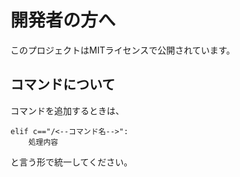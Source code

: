 # 開発者の方へ
このプロジェクトはMITライセンスで公開されています。
## コマンドについて
コマンドを追加するときは、

    elif c=="/<--コマンド名-->":
        処理内容

と言う形で統一してください。
